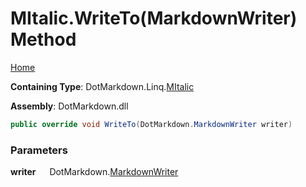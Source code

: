 # MItalic\.WriteTo\(MarkdownWriter\) Method

[Home](../../../../README.md)

**Containing Type**: DotMarkdown\.Linq\.[MItalic](../README.md)

**Assembly**: DotMarkdown\.dll

```csharp
public override void WriteTo(DotMarkdown.MarkdownWriter writer)
```

### Parameters

**writer** &emsp; DotMarkdown\.[MarkdownWriter](../../../MarkdownWriter/README.md)